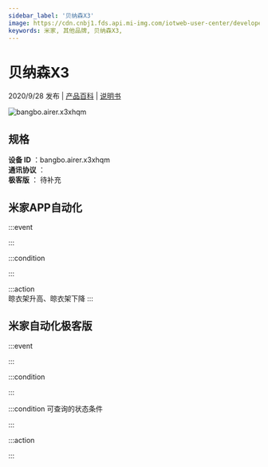 ```yaml
---
sidebar_label: '贝纳森X3'
image: https://cdn.cnbj1.fds.api.mi-img.com/iotweb-user-center/developer_1679071858864ftP0GOpc.png?GalaxyAccessKeyId=AKVGLQWBOVIRQ3XLEW&Expires=9223372036854775807&Signature=RvxCAWiqy2fhYlgsiC+SVSuk0XU=
keywords: 米家, 其他品牌, 贝纳森X3, 
---
```

# 贝纳森X3

2020/9/28 发布 | [产品百科](https://home.mi.com/webapp/content/baike/product/index.html?model=bangbo.airer.x3xhqm/) | [说明书](https://home.mi.com/views/introduction.html?model=bangbo.airer.x3xhqm&region=cn)

![bangbo.airer.x3xhqm](https://cdn.cnbj1.fds.api.mi-img.com/iotweb-user-center/developer_1679071858864ftP0GOpc.png?GalaxyAccessKeyId=AKVGLQWBOVIRQ3XLEW&Expires=9223372036854775807&Signature=RvxCAWiqy2fhYlgsiC+SVSuk0XU=)

## 规格  
> 
**设备 ID** ：bangbo.airer.x3xhqm  
**通讯协议** ：  
**极客版**  ： 待补充 


## 米家APP自动化  

:::event  

:::

:::condition  

:::

:::action   
晾衣架升高、晾衣架下降
:::

## 米家自动化极客版  

:::event  

:::

:::condition  

:::

:::condition 可查询的状态条件  

:::

:::action  

:::

        
